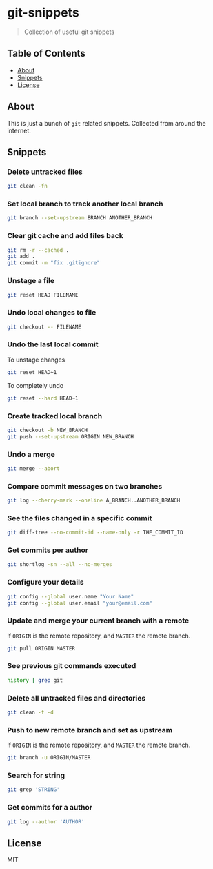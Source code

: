 # git-snippets

> Collection of useful git snippets

## Table of Contents

- [About](#about)
- [Snippets](#snippets)
- [License](#license)

## About

This is just a bunch of `git` related snippets. Collected from around the internet.

## Snippets

### Delete untracked files

```sh
git clean -fn
```

### Set local branch to track another local branch

```sh
git branch --set-upstream BRANCH ANOTHER_BRANCH
```

### Clear git cache and add files back

```sh
git rm -r --cached .
git add .
git commit -m "fix .gitignore"
```

### Unstage a file

```sh
git reset HEAD FILENAME
```

### Undo local changes to file

```sh
git checkout -- FILENAME
```

### Undo the last local commit

To unstage changes

```sh
git reset HEAD~1
```

To completely undo

```sh
git reset --hard HEAD~1
```

### Create tracked local branch

```sh
git checkout -b NEW_BRANCH
git push --set-upstream ORIGIN NEW_BRANCH
```

### Undo a merge

```sh
git merge --abort
```

### Compare commit messages on two branches

```sh
git log --cherry-mark --oneline A_BRANCH..ANOTHER_BRANCH
```

### See the files changed in a specific commit

```sh
git diff-tree --no-commit-id --name-only -r THE_COMMIT_ID
```

### Get commits per author

```sh
git shortlog -sn --all --no-merges
```

### Configure your details

```sh
git config --global user.name "Your Name"
git config --global user.email "your@email.com"
```

### Update and merge your current branch with a remote

if `ORIGIN` is the remote repository, and `MASTER` the remote branch.

```sh
git pull ORIGIN MASTER
```

### See previous git commands executed

```sh
history | grep git
```

### Delete all untracked files and directories

```sh
git clean -f -d
```

### Push to new remote branch and set as upstream

if `ORIGIN` is the remote repository, and `MASTER` the remote branch.

```sh
git branch -u ORIGIN/MASTER
```

### Search for string

```sh
git grep 'STRING'
```

### Get commits for a author

```sh
git log --author 'AUTHOR'
```

## License

MIT
